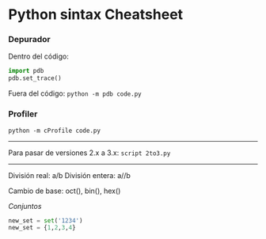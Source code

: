 # Python sintax Cheatsheet

### Depurador

Dentro del código:
```python
import pdb
pdb.set_trace()
```
Fuera del código:
`python -m pdb code.py`

### Profiler

`python -m cProfile code.py`

***

Para pasar de versiones 2.x a 3.x: `script 2to3.py`

***

División real: a/b
División entera: a//b

Cambio de base: oct(), bin(), hex()

*Conjuntos*

```python
new_set = set('1234')
new_set = {1,2,3,4}
```
